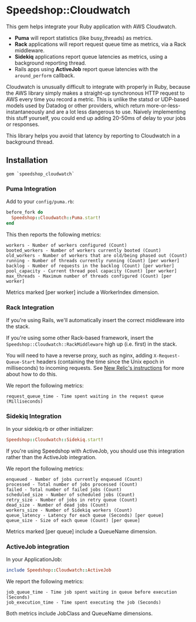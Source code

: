 # Speedshop::Cloudwatch

This gem helps integrate your Ruby application with AWS Cloudwatch.

* **Puma** will report statistics (like busy_threads) as metrics.
* **Rack** applications will report request queue time as metrics, via a Rack middleware.
* **Sidekiq** applications report queue latencies as metrics, using a background reporting thread.
* Rails apps using **ActiveJob** report queue latencies with the `around_perform` callback.

Cloudwatch is unusually difficult to integrate with properly in Ruby, because the AWS library simply makes a straight-up synchronous HTTP request to AWS every time you record a metric. This is unlike the statsd or UDP-based models used by Datadog or other providers, which return more-or-less-instantaneously and are a lot less dangerous to use. Naively implementing this stuff yourself, you could end up adding 20-50ms of delay to your jobs or responses.

This library helps you avoid that latency by reporting to Cloudwatch in a  background thread.

## Installation

```
gem `speedshop_cloudwatch`
```

### Puma Integration

Add to your `config/puma.rb`:

```ruby
before_fork do
  Speedshop::Cloudwatch::Puma.start!
end
```

This then reports the following metrics:

```
workers - Number of workers configured (Count)
booted_workers - Number of workers currently booted (Count)
old_workers - Number of workers that are old/being phased out (Count)
running - Number of threads currently running (Count) [per worker]
backlog - Number of requests in the backlog (Count) [per worker]
pool_capacity - Current thread pool capacity (Count) [per worker]
max_threads - Maximum number of threads configured (Count) [per worker]
```

Metrics marked [per worker] include a WorkerIndex dimension.

### Rack Integration

If you're using Rails, we'll automatically insert the correct middleware into the stack.

If you're using some other Rack-based framework, insert the `Speedshop::Cloudwatch::RackMiddleware` high up (i.e. first) in the stack.

You will need to have a reverse proxy, such as nginx, adding `X-Request-Queue-Start` headers (containing the time since the Unix epoch in milliseconds) to incoming requests. See [New Relic's instructions](https://docs.newrelic.com/docs/apm/applications-menu/features/configure-request-queue-reporting/) for more about how to do this.

We report the following metrics:

```
request_queue_time - Time spent waiting in the request queue (Milliseconds)
```

### Sidekiq Integration

In your sidekiq.rb or other initializer:

```ruby
Speedshop::Cloudwatch::Sidekiq.start!
```

If you're using Speedshop with ActiveJob, you should use this integration rather than the ActiveJob integration.

We report the following metrics:

```
enqueued - Number of jobs currently enqueued (Count)
processed - Total number of jobs processed (Count)
failed - Total number of failed jobs (Count)
scheduled_size - Number of scheduled jobs (Count)
retry_size - Number of jobs in retry queue (Count)
dead_size - Number of dead jobs (Count)
workers_size - Number of Sidekiq workers (Count)
queue_latency - Latency for each queue (Seconds) [per queue]
queue_size - Size of each queue (Count) [per queue]
```

Metrics marked [per queue] include a QueueName dimension.

### ActiveJob integration

In your ApplicationJob:

```ruby
include Speedshop::Cloudwatch::ActiveJob
```

We report the following metrics:

```
job_queue_time - Time job spent waiting in queue before execution (Seconds)
job_execution_time - Time spent executing the job (Seconds)
```

Both metrics include JobClass and QueueName dimensions.
